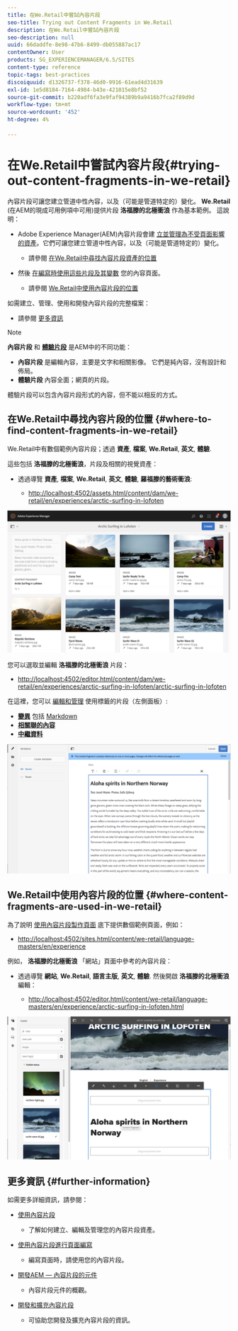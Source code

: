 ```yaml
---
title: 在We.Retail中嘗試內容片段
seo-title: Trying out Content Fragments in We.Retail
description: 在We.Retail中嘗試內容片段
seo-description: null
uuid: 66daddfe-8e98-47b6-8499-db055887ac17
contentOwner: User
products: SG_EXPERIENCEMANAGER/6.5/SITES
content-type: reference
topic-tags: best-practices
discoiquuid: d1326737-f378-46d0-9916-61ead4d31639
exl-id: 1e5d8184-7164-4984-b43e-421015e8bf52
source-git-commit: b220adf6fa3e9faf94389b9a9416b7fca2f89d9d
workflow-type: tm+mt
source-wordcount: '452'
ht-degree: 4%

---
```


# 在We.Retail中嘗試內容片段{#trying-out-content-fragments-in-we-retail}

內容片段可讓您建立管道中性內容，以及（可能是管道特定的）變化。 **We.Retail** (在AEM的現成可用例項中可用)提供片段 **洛福滕的北極衝浪** 作為基本範例。 這說明：

* Adobe Experience Manager(AEM)內容片段會建 [立並管理為不受頁面影響的資產](/help/assets/content-fragments/content-fragments.md)。它們可讓您建立管道中性內容，以及（可能是管道特定的）變化。

   * 請參閱 [在We.Retail中尋找內容片段資產的位置](#where-to-find-content-fragments-in-we-retail)

* 然後 [在編寫時使用這些片段及其變數](/help/sites-authoring/content-fragments.md) 您的內容頁面。

   * 請參閱 [We.Retail中使用內容片段的位置](#where-content-fragments-are-used-in-we-retail)

如需建立、管理、使用和開發內容片段的完整檔案：

* 請參閱 [更多資訊](#further-information)

>[!NOTE]
>
>**內容片段** 和 **[體驗片段](/help/sites-authoring/experience-fragments.md)** 是AEM中的不同功能：
>
>* **內容片段** 是編輯內容，主要是文字和相關影像。 它們是純內容，沒有設計和佈局。
>* **體驗片段** 內容全面；網頁的片段。
>
>體驗片段可以包含內容片段形式的內容，但不能以相反的方式。

## 在We.Retail中尋找內容片段的位置 {#where-to-find-content-fragments-in-we-retail}

We.Retail中有數個範例內容片段；透過 **資產**, **檔案**, **We.Retail**, **英文**, **體驗**.

這些包括 **洛福滕的北極衝浪**，片段及相關的視覺資產：

* 透過導覽 **資產**, **檔案**, **We.Retail**, **英文**, **體驗**, **羅福滕的藝術衝浪**:

   * [http://localhost:4502/assets.html/content/dam/we-retail/en/experiences/arctic-surfing-in-lofoten](http://localhost:4502/assets.html/content/dam/we-retail/en/experiences/arctic-surfing-in-lofoten)

![cf-44](assets/cf-44.png)

您可以選取並編輯 **洛福滕的北極衝浪** 片段：

* [http://localhost:4502/editor.html/content/dam/we-retail/en/experiences/arctic-surfing-in-lofoten/arctic-surfing-in-lofoten](http://localhost:4502/editor.html/content/dam/we-retail/en/experiences/arctic-surfing-in-lofoten/arctic-surfing-in-lofoten)

在這裡，您可以 [編輯和管理](/help/assets/content-fragments/content-fragments.md) 使用標籤的片段（左側面板）:

<!--![](do-not-localize/cf-45-aa.png) ![](do-not-localize/cf-45-a.png) ASSET does not exist-->

* **[變異](/help/assets/content-fragments/content-fragments-variations.md)** 包括 [Markdown](/help/assets/content-fragments/content-fragments-markdown.md)
* **[相關聯的內容](/help/assets/content-fragments/content-fragments-assoc-content.md)**
* **[中繼資料](/help/assets/content-fragments/content-fragments-metadata.md)**

![cf-46](assets/cf-46.png)

## We.Retail中使用內容片段的位置 {#where-content-fragments-are-used-in-we-retail}

為了說明 [使用內容片段製作頁面](/help/sites-authoring/content-fragments.md) 底下提供數個範例頁面，例如：

* [http://localhost:4502/sites.html/content/we-retail/language-masters/en/experience](http://localhost:4502/sites.html/content/we-retail/language-masters/en/experience)

例如， **洛福滕的北極衝浪** 「網站」頁面中參考的內容片段：

* 透過導覽 **網站**, **We.Retail**, **語言主版**, **英文**, **體驗**. 然後開啟 **洛福滕的北極衝浪** 編輯：

   * [http://localhost:4502/editor.html/content/we-retail/language-masters/en/experience/arctic-surfing-in-lofoten.html](http://localhost:4502/editor.html/content/we-retail/language-masters/en/experience/arctic-surfing-in-lofoten.html)

![cf-53](assets/cf-53.png)

## 更多資訊 {#further-information}

如需更多詳細資訊，請參閱：

* [使用內容片段](/help/assets/content-fragments/content-fragments.md)

   * 了解如何建立、編輯及管理您的內容片段資產。

* [使用內容片段進行頁面編寫](/help/sites-authoring/content-fragments.md)

   * 編寫頁面時，請使用您的內容片段。

* [開發AEM — 內容片段的元件](/help/sites-developing/components-content-fragments.md)

   * 內容片段元件的概觀。

* [開發和擴充內容片段](/help/sites-developing/customizing-content-fragments.md)

   * 可協助您開發及擴充內容片段的資訊。
